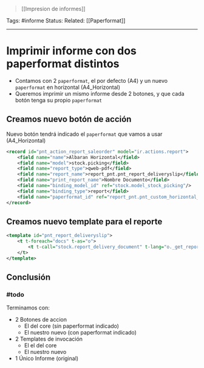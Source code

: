 > [[Impresion de informes]]

Tags: #informe
Status: 
Related: [[Paperformat]]

___

# Imprimir informe con dos paperformat distintos

- Contamos con 2 `paperformat`, el por defecto (A4) y un nuevo `paperformat` en horizontal (A4_Horizontal)
- Queremos imprimir un mismo informe desde 2 botones, y que cada botón tenga su propio `paperformat`

## Creamos nuevo botón de acción

Nuevo botón tendrá indicado el `paperformat` que vamos a usar (A4_Horizontal)

```xml
<record id="pnt_action_report_saleorder" model="ir.actions.report">  
    <field name="name">Albaran Horizontal</field>  
    <field name="model">stock.picking</field>  
    <field name="report_type">qweb-pdf</field>  
    <field name="report_name">report_pnt.pnt_report_deliveryslip</field>  
    <field name="print_report_name">Nombre Documento</field>  
    <field name="binding_model_id" ref="stock.model_stock_picking"/>  
    <field name="binding_type">report</field>  
    <field name="paperformat_id" ref="report_pnt.pnt_custom_horizontal_paperformat"/>  
</record>  
```

## Creamos nuevo template para el reporte

```xml
<template id="pnt_report_deliveryslip">  
    <t t-foreach="docs" t-as="o">  
        <t t-call="stock.report_delivery_document" t-lang="o._get_report_lang()"/>  
    </t>  
</template>
```

## Conclusión

### #todo 

Terminamos con:
- 2 Botones de accion
	- El del core (sin paperformat indicado)
	- El nuestro nuevo (con paperformat indicado)
- 2 Templates de invocación
	- El el del core
	- El nuestro nuevo
- 1 Único Informe (original)